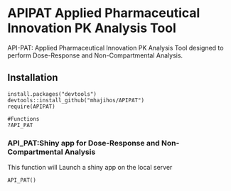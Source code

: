 # APIPAT Applied Pharmaceutical Innovation PK Analysis Tool
API-PAT: Applied Pharmaceutical Innovation PK Analysis Tool designed to perform Dose-Response and Non-Compartmental Analysis.

## Installation
```
install.packages("devtools")
devtools::install_github("mhajihos/APIPAT")
require(APIPAT)

#Functions
?API_PAT
```

### API_PAT:Shiny app for Dose-Response and Non-Compartmental Analysis
This function will Launch a shiny app on the local server
```
API_PAT()
```

